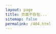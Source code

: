 ```yaml
---
layout: page
title: 页面不存在...
sitemap: false
permalink: /404.html
---
```

<style type="text/css">
  .block-left {
    width: 100%;
  }
  .block-right {
    display: none;
  }
</style>
<style type="text/css">

    a,
    a:link,
    a:visited,
    a:focus {
      text-decoration: none;
      color: #64abe8;
    }

    .left-to-right {
      position: relative;
    }

    /* TODO color fix */
    .left-to-right::after {
      content: '';
      display: block;
      width: 0;
      height: 3px;
      position: absolute;
      left: 0;
      bottom: -10px;
      background: rgb(255, 255, 255);
      transition: all 0.3s ease-in-out;
    }

    .left-to-right:hover::after {
      width: 100%;
    }

    /* from https://blog.csdn.net/weixin_42793426/article/details/96483539 */
    div.big-border {
      width: 100%;
      height: 100%;
      border: 10px solid rgb(188, 173, 173);
    }
  </style>